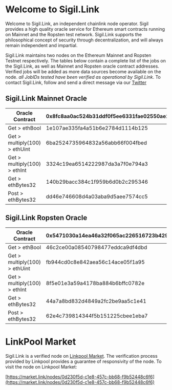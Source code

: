 # Welcome to Sigil.Link

Welcome to Sigil.Link, an independent chainlink node operator. Sigil provides a high quality oracle service for Ethereum smart contracts running on Mainnet and the Ropsten test network. Sigil.Link supports the philosophical concept of security through decentralization, and will always remain independent and impartial. 

Sigil.Link maintains two nodes on the Ethereum Mainnet and Ropsten Testnet respectively. The tables below contain a complete list of the jobs on the Sigil.Link, as well as Mainnet and Ropsten oracle contract addresses. Verified jobs will be added as more data sources become available on the node. *all JobIDs tested have been verified as operational by Sigil.Link*. To contact Sigil.Link, follow and send a direct message via our [Twitter](https://twitter.com/sigildotlink)

## Sigil.Link Mainnet Oracle

| Oracle Contract               | 0x8fc8aa0ac524b31ddf0f5ee6331fae02550ae266  | Cost (LINK)     |
| -----------                   | -----------                                 | ---------       |
| Get > ethBool                 | 1e107ae335fa4a51b6e2784d1114b125            | 0.1             | 
| Get > multiply(100) > ethUint | 6ba2524735964832a56abb66f004fbed            | 0.1             |
| Get > multiply(100) > ethInt  | 3324c19ea6514222987da3a7f0e794a3            | 0.1             |
| Get > ethBytes32              | 140b29bacc384c1f959b6d0b2c295346            | 0.1             |
| Post > ethBytes32             | dd46e746608d4a03aba9d5aee7574cc5            | 0.1             |

## Sigil.Link Ropsten Oracle

| Oracle Contract               | 0x5471030a14ea46a32f065ac226516723b429ec2b  | Cost (LINK)     |
| -----------                   | -----------                                 | ---------       |
| Get > ethBool                 | 46c2ce00a08540798477eddca9df4dbd            | 0.001           | 
| Get > multiply(100) > ethUint | fb944cd0c8e842aea56c14ace05f1a95            | 0.001           |
| Get > multiply(100) > ethInt  | 8f5e01e3a59a4178ba884b6bffc0782e            | 0.001           |
| Get > ethBytes32              | 44a7a8bd832d4849a2fc2be9aa5c1e41            | 0.001           |
| Post > ethBytes32             | 62e4c739814344f5b151225cbee1eba7            | 0.001           |

# LinkPool Market 

Sigil.Link is a verified node on [Linkpool Market](https://market.link). The verification process provided by Linkpool provides a guarantee of responsivity of the node. To visit the node on Linkpool Market: 

[https://market.link/nodes/0d230f5d-c1e8-457c-bb68-f9b52448c6f6](https://market.link/nodes/0d230f5d-c1e8-457c-bb68-f9b52448c6f6)
